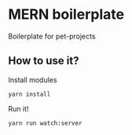 # MERN boilerplate
Boilerplate for pet-projects

## How to use it?
Install modules
```
yarn install
```
Run it!
```
yarn run watch:server
```
